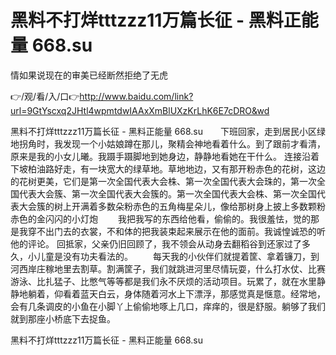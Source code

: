 # 黑料不打烊tttzzz11万篇长征 - 黑料正能量 668.su
情如果说现在的审美已经断然拒绝了无虎

👉/观/看/入/口👉http://www.baidu.com/link?url=9GtYscxq2JHtl4wpmtdwIAAxXmBlUXzKrLhK6E7cDRO&wd

黑料不打烊tttzzz11万篇长征 - 黑料正能量 668.su　　下班回家，走到居民小区绿地拐角时，我发现一个小姑娘蹲在那儿，聚精会神地看着什么。到了跟前才看清，原来是我的小女儿曦。我蹑手蹑脚地到她身边，静静地看她在干什么。
连接沿着下坡柏油路好走，有一块宽大的绿草地。草地地边，又有那开粉赤色的花树，这边的花树更美，它们是第一次全国代表大会株、第一次全国代表大会珠的，第一次全国代表大会簇、第一次全国代表大会簇的。第一次全国代表大会株、第一次全国代表大会簇的树上开满着多数朵粉赤色的五角梅星朵儿，像给那树身上披上多数颗粉赤色的金闪闪的小灯炮
　　我把我写的东西给他看，偷偷的。我很羞怯，觉的那是我穿不出门去的衣裳，不和体的把我装束起来展示在他的面前。我诚惶诚恐的听他的评论。
回抵家，父亲仍旧回顾了，我不领会从动身去翻稻谷到还家过了多久，小儿童是没有功夫看法的。
　　每天我的小伙伴们就提着筐、拿着镰刀，到河西岸庄稼地里去割草。割满筐子，我们就跳进河里尽情玩耍，什么打水仗、比赛游泳、比扎猛子、比憋气等等都是我们永不厌烦的活动项目。玩累了，就在水里静静地躺着，仰看着蓝天白云，身体随着河水上下漂浮，那感觉真是惬意。经常地，会有几条调皮的小鱼在小脚丫上偷偷地啄上几口，痒痒的，很是舒服。躺够了我们就到那座小桥底下去捉鱼。

黑料不打烊tttzzz11万篇长征 - 黑料正能量 668.su

